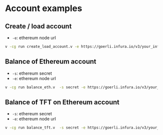 # Account examples

## Create / load account

- `-e`: ethereum node url

```sh
v -cg run create_load_account.v -e https://goerli.infura.io/v3/your_infura_key
```

## Balance of Ethereum account

- `-s`: ethereum secret
- `-e`: ethereum node url

```sh
v -cg run balance_eth.v  -s secret -e https://goerli.infura.io/v3/your_infura_key
```

## Balance of TFT on Ethereum account

- `-s`: ethereum secret
- `-e`: ethereum node url

```sh
v -cg run balance_tft.v  -s secret -e https://goerli.infura.io/v3/your_infura_key
```